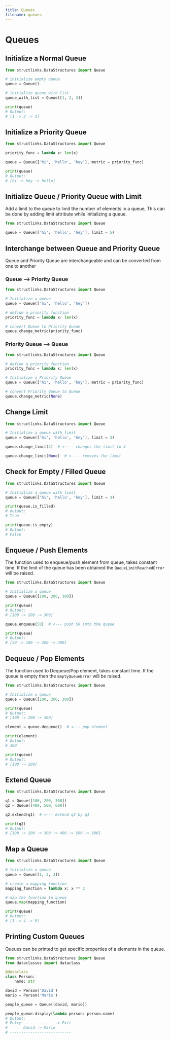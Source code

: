 ```yaml
---
title: Queues
filename: queues
--- 
```


# Queues

## Initialize a Normal Queue

```python
from structlinks.DataStructures import Queue

# initialize empty queue
queue = Queue()

# initialize queue with list
queue_with_list = Queue([1, 2, 3])

print(queue)
# Output:
# [1 -> 2 -> 3]
```

## Initialize a Priority Queue

```python
from structlinks.DataStructures import Queue

priority_func = lambda x: len(x)

queue = Queue(['hi', 'hello', 'hey'], metric = priority_func)

print(queue)
# Output:
# [hi -> hey -> hello]
```

## Initialize Queue / Priority Queue with Limit

Add a limit to the queue to limit the number of elements in a queue, This can be done by adding limit
attribute while initializing a queue.

```python
from structlinks.DataStructures import Queue

queue = Queue(['hi', 'hello', 'hey'], limit = 5)
```

## Interchange between Queue and Priority Queue

Queue and Priority Queue are interchangeable and can be converted from one to another

### Queue --> Priority Queue

```python
from structlinks.DataStructures import Queue

# Initialize a queue
queue = Queue(['hi', 'hello', 'hey'])

# define a priority function
priority_func = lambda x: len(x)

# convert Queue to Priority Queue
queue.change_metric(priority_func)
```

### Priority Queue --> Queue

```python
from structlinks.DataStructures import Queue

# define a priority function
priority_func = lambda x: len(x)

# Initialize a Priority Queue
queue = Queue(['hi', 'hello', 'hey'], metric = priority_func)

# convert Priority Queue to Queue
queue.change_metric(None)
```

## Change Limit

```python
from structlinks.DataStructures import Queue

# Initialize a queue with limit
queue = Queue(['hi', 'hello', 'hey'], limit = 3)

queue.change_limit(4)  # <---- changes the limit to 4

queue.change_limit(None)  # <---- removes the limit
```

## Check for Empty / Filled Queue

```python
from structlinks.DataStructures import Queue

# Initialize a queue with limit
queue = Queue(['hi', 'hello', 'hey'], limit = 3)

print(queue.is_filled)
# Output:
# True

print(queue.is_empty)
# Output:
# False
```

## Enqueue / Push Elements

The function used to enqueue/push element from queue, takes constant time. If the limit of the queue has been obtained
the `QueueLimitReachedError` will be raised.

```python
from structlinks.DataStructures import Queue

# Initialize a queue
queue = Queue([100, 200, 300])

print(queue)
# Output:
# [100 -> 200 -> 300]

queue.enqueue(50)  # <--- push 50 into the queue

print(queue)
# Output:
# [50 -> 100 -> 200 -> 300]
```

## Dequeue / Pop Elements

The function used to Dequeue/Pop element, takes constant time. If the queue is empty then
the `EmptyQueueError` will be raised.

```python
from structlinks.DataStructures import Queue

# Initialize a queue
queue = Queue([100, 200, 300])

print(queue)
# Output:
# [100 -> 200 -> 300]

element = queue.dequeue()  # <--- pop element

print(element)
# Output:
# 300

print(queue)
# Output:
# [100 -> 200]
```

## Extend Queue

```python
from structlinks.DataStructures import Queue

q1 = Queue([100, 200, 300])
q2 = Queue([400, 500, 600])

q2.extend(q1)  # <--- Extend q2 by q1

print(q2)
# Output:
# [100 -> 200 -> 300 -> 400 -> 500 -> 600]
```

## Map a Queue

```python
from structlinks.DataStructures import Queue

# Initialize a queue
queue = Queue([1, 2, 3])

# create a mapping function
mapping_function = lambda x: x ** 2

# map the function to queue
queue.map(mapping_function)

print(queue)
# Output:
# [1 -> 4 -> 9]
```

## Printing Custom Queues

Queues can be printed to get specific properties of a elements in the queue.

```python
from structlinks.DataStructures import Queue
from dataclasses import dataclass

@dataclass
class Person:
    name: str

david = Person('David')
mario = Person('Mario')

people_queue = Queue([david, mario])

people_queue.display(lambda person: person.name)
# Output:
# Entry ---------------> Exit
#       David -> Mario
# ---------------------------
```

